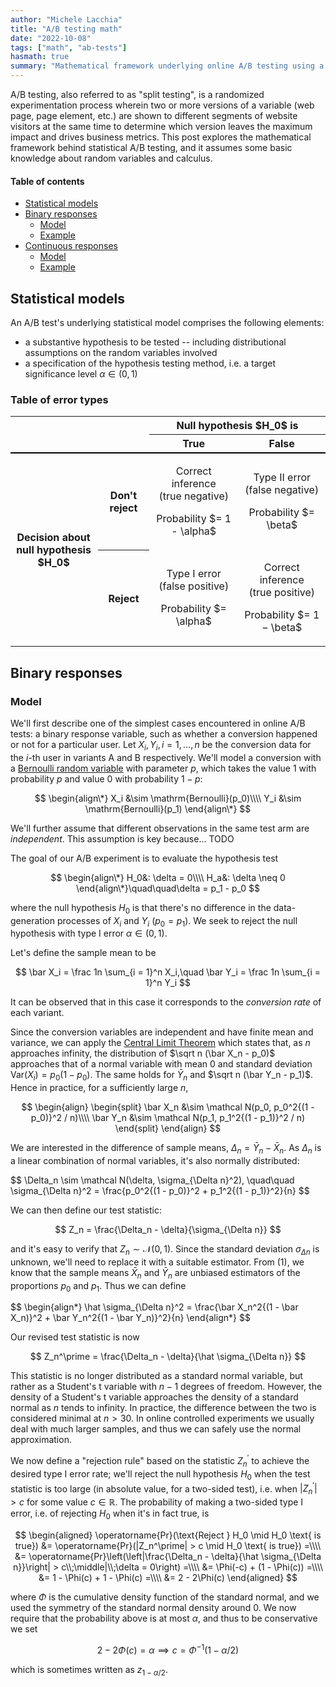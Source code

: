```yaml
---
author: "Michele Lacchia"
title: "A/B testing math"
date: "2022-10-08"
tags: ["math", "ab-tests"]
hasmath: true
summary: "Mathematical framework underlying online A/B testing using a frequentist approach."
---
```


A/B testing, also referred to as "split testing", is a randomized
experimentation process wherein two or more versions of a variable (web page,
page element, etc.) are shown to different segments of website visitors at the
same time to determine which version leaves the maximum impact and drives
business metrics. This post explores the mathematical framework behind
statistical A/B testing, and it assumes some basic knowledge about random
variables and calculus.

#### Table of contents

* [Statistical models](#statistical-models)
* [Binary responses](#binary-responses)
    * [Model](#model)
    * [Example](#example)
* [Continuous responses](#continous-responses)
    * [Model](#model-2)
    * [Example](#example-2)

## Statistical models

An A/B test's underlying statistical model comprises the following elements:

* a substantive hypothesis to be tested -- including distributional assumptions
  on the random variables involved
* a specification of the hypothesis testing method, i.e. a target significance
  level $\alpha \in (0, 1)$

### Table of error types

<table>
    <tbody>
        <tr>
            <th rowspan="2" colspan="2"></th>
            <th colspan="2">Null hypothesis $H_0$ is</th>
        </tr>
        <tr style="border-bottom:solid 2px black">
            <th>True</th>
            <th>False</th>
        </tr>
        <tr>
            <th rowspan="2" style="padding-right:10px;border-bottom:none">Decision about<br> null hypothesis $H_0$</th>
            <th style="border-bottom:none">Don't reject</th>
            <td style="text-align:center;">
                <p>Correct inference<br> (true negative)</p>
                <p>Probability $= 1 - \alpha$</p>
            </td>
            <td style="text-align:center;">
                <p>Type II error<br> (false negative)</p>
                <p>Probability $= \beta$</p>
            </td>
        </tr>
        <tr>
            <th style="border-bottom:none">Reject</th>
            <td style="text-align:center;">
                <p>Type I error<br> (false positive)</p>
                <p>Probability $= \alpha$</p>
            </td>
            <td style="text-align:center;">
                <p>Correct inference<br> (true positive)</p>
                <p>Probability $= 1 − \beta$</p>
            </td>
        </tr>
    </tbody>
</table>

## Binary responses
### Model
We'll first describe one of the simplest cases encountered in online A/B tests:
a binary response variable, such as whether a conversion happened or not for a
particular user. Let $X_i, Y_i, i = 1, \ldots, n$ be the conversion data for
the $i$-th user in variants A and B respectively. We'll model a conversion with
a [Bernoulli random
variable](https://en.wikipedia.org/wiki/Bernoulli_distribution) with parameter
$p$, which takes the value $1$ with probability $p$ and value $0$ with
probability $1 - p$:

$$
\begin{align\*}
X_i &\sim \mathrm{Bernoulli}(p_0)\\\\
Y_i &\sim \mathrm{Bernoulli}(p_1)
\end{align\*}
$$

We'll further assume that different observations in the same test arm are
_independent_. This assumption is key because... TODO

The goal of our A/B experiment is to evaluate the hypothesis test

$$
\begin{align\*}
H_0&: \delta = 0\\\\
H_a&: \delta \neq 0
\end{align\*}\quad\quad\delta = p_1 - p_0
$$

where the null hypothesis $H_0$ is that there's no difference in the
data-generation processes of $X_i$ and $Y_i$ ($p_0 = p_1$). We seek to reject the
null hypothesis with type I error $\alpha \in (0, 1)$.

Let's define the sample mean to be

$$
\bar X_i = \frac 1n \sum_{i = 1}^n X_i,\quad
\bar Y_i = \frac 1n \sum_{i = 1}^n Y_i
$$

It can be observed that in this case it corresponds to the _conversion rate_ of
each variant.

Since the conversion variables are independent and have finite mean and
variance, we can apply the [Central Limit
Theorem](https://en.wikipedia.org/wiki/Central_limit_theorem#Classical_CLT)
which states that, as $n$ approaches infinity, the distribution of $\sqrt n
(\bar X_n - p_0)$ approaches that of a normal variable with mean $0$ and
standard deviation $\mathrm{Var}(X_i) = p_0(1 - p_0)$. The same holds for $\bar
Y_n$ and $\sqrt n (\bar Y_n - p_1)$. Hence in practice, for a sufficiently
large $n$,

$$
\begin{align}
\begin{split}
\bar X_n &\sim \mathcal N(p_0, p_0^2{(1 - p_0)}^2 / n)\\\\
\bar Y_n &\sim \mathcal N(p_1, p_1^2{(1 - p_1)}^2 / n)
\end{split}
\end{align}
$$

We are interested in the difference of sample means, $\Delta_n = \bar Y_n -
\bar X_n$. As $\Delta_n$ is a linear combination of normal variables, it's also
normally distributed:

$$
\Delta_n \sim \mathcal N(\delta, \sigma_{\Delta n}^2),
\quad\quad \sigma_{\Delta n}^2 = \frac{p_0^2{(1 - p_0)}^2 + p_1^2{(1 - p_1)\}^2}{n}
$$

We can then define our test statistic:

$$
Z_n = \frac{\Delta_n - \delta}{\sigma_{\Delta n}}
$$

and it's easy to verify that $Z_n \sim \mathcal N(0, 1)$. Since the standard
deviation $\sigma_{\Delta n}$ is unknown, we'll need to replace it with a suitable
estimator. From $(1)$, we know that the sample means $\bar X_n$ and $\bar Y_n$
are unbiased estimators of the proportions $p_0$ and $p_1$. Thus we can define

$$
\begin{align\*}
\hat \sigma_{\Delta n}^2 = \frac{\bar X_n^2{(1 - \bar X_n)}^2 + \bar Y_n^2{(1 - \bar Y_n)\}^2}{n}
\end{align\*}
$$

Our revised test statistic is now

$$
Z_n^\prime = \frac{\Delta_n - \delta}{\hat \sigma_{\Delta n}}
$$

This statistic is no longer distributed as a standard normal variable, but
rather as a Student's t variable with $n - 1$ degrees of freedom. However, the
density of a Student's t variable approaches the density of a standard normal
as $n$ tends to infinity. In practice, the difference between the two is
considered minimal at $n > 30$. In online controlled experiments we usually
deal with much larger samples, and thus we can safely use the normal
approximation.

We now define a "rejection rule" based on the statistic $Z_n^\prime$ to achieve
the desired type I error rate; we'll reject the null hypothesis $H_0$ when the
test statistic is too large (in absolute value, for a two-sided test), i.e. when $|Z_n^\prime| > c$ for some value $c \in \mathbb R$. The probability of making a two-sided type I
error, i.e. of rejecting $H_0$ when it's in fact true, is

$$
\begin{aligned}
\operatorname{Pr}(\text{Reject } H_0 \mid H_0 \text{ is true}) &= \operatorname{Pr}(|Z_n^\prime| > c \mid H_0 \text{ is true}) =\\\\
&= \operatorname{Pr}\left(\left|\frac{\Delta_n - \delta}{\hat \sigma_{\Delta n}}\right| > c\\;\middle|\\;\delta = 0\right) =\\\\
&= \Phi(-c) + (1 - \Phi(c)) =\\\\
&= 1 - \Phi(c) + 1 - \Phi(c) =\\\\
&= 2 - 2\Phi(c)
\end{aligned}
$$

where $\Phi$ is the cumulative density function of the standard normal, and we
used the symmetry of the standard normal density around $0$. We now require that the
probability above is at most $\alpha$, and thus to be conservative we set

$$
2 - 2\Phi(c) = \alpha \implies c = \Phi^{-1}(1 - \alpha/2)
$$

which is sometimes written as $z_{1 - \alpha/2}$.
